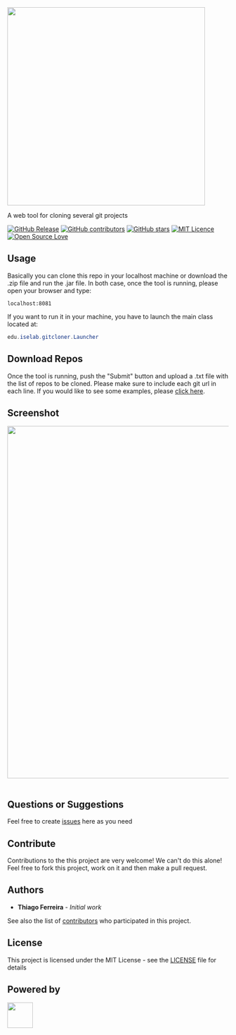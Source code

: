 
<img src="https://user-images.githubusercontent.com/114015/101727490-954dde80-3a82-11eb-9ac5-0be72b7b59ab.png" width="450px"/>

A web tool for cloning several git projects

[![GitHub Release](https://img.shields.io/github/release/iselab-dearborn/gitcloner.svg)](https://github.com/iselab-dearborn/gitcloner/releases/latest)
[![GitHub contributors](https://img.shields.io/github/contributors/iselab-dearborn/gitcloner.svg)](https://github.com/iselab-dearborn/gitcloner/graphs/contributors)
[![GitHub stars](https://img.shields.io/github/stars/iselab-dearborn/gitcloner.svg)](https://github.com/iselab-dearborn/gitcloner)
[![MIT Licence](https://badges.frapsoft.com/os/mit/mit.svg?v=103)](https://opensource.org/licenses/mit-license.php)
[![Open Source Love](https://badges.frapsoft.com/os/v1/open-source.svg?v=103)](https://github.com/ellerbrock/open-source-badges/)

## Usage

Basically you can clone this repo in your localhost machine or download the .zip file and run the .jar file. In both case, once the tool is running, please open your browser and type:

```
localhost:8081
```

If you want to run it in your machine, you have to launch the main class located at:

```java
edu.iselab.gitcloner.Launcher
```

## Download Repos

Once the tool is running, push the "Submit" button and upload a .txt file with the list of repos to be cloned. Please make sure to include each git url in each line. If you would like to see some examples, please [click here](https://github.com/iselab-dearborn/gitcloner/tree/master/src/main/resources/assets/examples). 

## Screenshot

<div >
    <kbd>
        <img src="https://user-images.githubusercontent.com/114015/101726499-a695eb80-3a80-11eb-90cd-f4a79a5cd1a6.gif" width="800px">
    </kbd>
    <br/><br/>
</div>

## Questions or Suggestions

Feel free to create <a href="https://github.com/iselab-dearborn/gitcloner/issues">issues</a> here as you need

## Contribute

Contributions to the this project are very welcome! We can't do this alone! Feel free to fork this project, work on it and then make a pull request.

## Authors

* **Thiago Ferreira** - *Initial work*

See also the list of [contributors](https://github.com/iselab-dearborn/gitcloner/graphs/contributors) who participated in this project.

## License

This project is licensed under the MIT License - see the [LICENSE](LICENSE) file for details

## Powered by

<p float="left">
    <img src="https://user-images.githubusercontent.com/114015/77862143-99351b80-71e7-11ea-84b2-62038634f314.png" height="58px"/>
</p>
